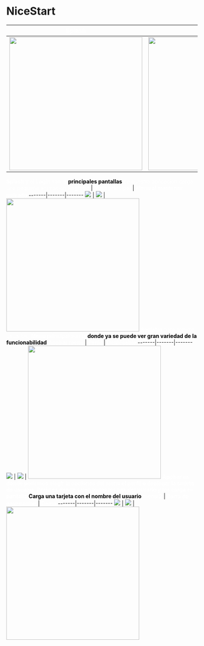 # NiceStart
<b style="color:white">Splash</b> | <b style="color:white">login</b> | <b style="color:white">Main1</b>
-------|-------|-------
<img src="/app/doc/img/Splash.png" width="350"> | <img src="/app/doc/img/Login.png" width="350"> | <img src="/app/doc/img/Main.png" width="350">
<span style="color:white"><b>Splash</b> y el <b>Login</b> son la <b style="color:Black">principales pantallas</b> de nuestra aplicacion carga una pequeña animacion</span>
<b style="color:white">Registro</b> | <b style="color:white">Main principal</b> | <b style="color:white">Menu al mantener pulsado</b>
-------|-------|-------
![](/app/doc/img/Registro.png) | ![](/app/doc/img/RegistroEdit.png) | <img src="/app/doc/img/MenuAlien.png" width="350">
<span style="color:white"><b>Registro</b> para nuevos usuarios, <b>Menu principal</b> son la <b style="color:Black">donde ya se puede ver gran variedad de la funcionabilidad</b></span>
<b style="color:white">Appbar menu</b> | <b style="color:white">Perfil</b> | <b style="color:white">Deplegable</b>
-------|-------|-------
![](/app/doc/img/Appbar.png) | ![](/app/doc/img/AppbarAlert.png) | <img src="/app/doc/img/Card.png" width="350">
<span style="color:white"><b>Appbar es donde podemos elegir la opciones del menu el perfil o deplegar la tarjeta de usuario</b>, <b>Perfil es donde salen todos los link del usuario y los carga en pantalla</b> <b style="color:Black">Carga una tarjeta con el nombre del usuario</b></span>
<b style="color:white">menu 2</b> | <b style="color:white">Barra de navegacion</b> | <b style="color:white">Demo</b>
-------|-------|-------
![](/app/doc/img/Main2.png) | ![](/app/doc/img/Navegacionbar.png) | <img src="/app/doc/img/Perfilload.png" width="350">

